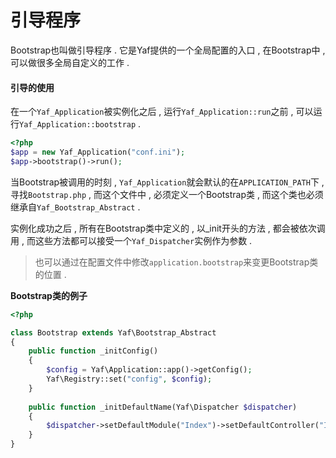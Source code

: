 # 引导程序

Bootstrap也叫做引导程序 . 它是Yaf提供的一个全局配置的入口 , 在Bootstrap中 , 可以做很多全局自定义的工作 .

#### 引导的使用

在一个`Yaf_Application`被实例化之后 , 运行`Yaf_Application::run`之前 , 可以运行`Yaf_Application::bootstrap` .

```php
<?php
$app = new Yaf_Application("conf.ini");
$app->bootstrap()->run();
```

当Bootstrap被调用的时刻 , `Yaf_Application`就会默认的在`APPLICATION_PATH`下 , 寻找`Bootstrap.php` , 而这个文件中 , 必须定义一个Bootstrap类 , 而这个类也必须继承自`Yaf_Bootstrap_Abstract` .

实例化成功之后 , 所有在Bootstrap类中定义的 , 以\_init开头的方法 , 都会被依次调用 , 而这些方法都可以接受一个`Yaf_Dispatcher`实例作为参数 .

> 也可以通过在配置文件中修改`application.bootstrap`来变更Bootstrap类的位置 .

**Bootstrap类的例子**

```php
<?php

class Bootstrap extends Yaf\Bootstrap_Abstract
{
    public function _initConfig()
    {
        $config = Yaf\Application::app()->getConfig();
        Yaf\Registry::set("config", $config);
    }
    
    public function _initDefaultName(Yaf\Dispatcher $dispatcher)
    {
        $dispatcher->setDefaultModule("Index")->setDefaultController("Index")->setDefaultAction("index");
    }
}
```



